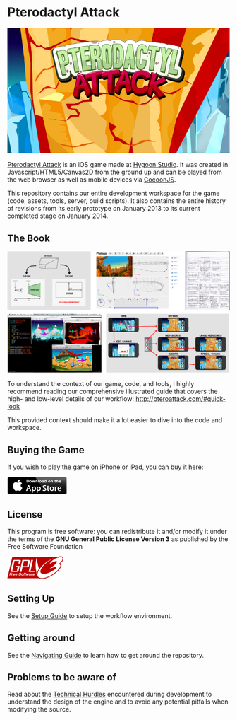 # Pterodactyl Attack

![logo](readme/logo.png)

[Pterodactyl Attack](http://pteroattack.com) is an iOS game made at [Hygoon
Studio](http://hygoon.com).  It was created in Javascript/HTML5/Canvas2D from
the ground up and can be played from the web browser as well as mobile devices
via [CocoonJS](https://www.ludei.com/cocoonjs/).

This repository contains our entire development workspace for the game (code,
assets, tools, server, build scripts).  It also contains the entire
history of revisions from its early prototype on January 2013 to its current
completed stage on January 2014.

## The Book

[![book](readme/book.png)](http://pteroattack.com/#quick-look)

To understand the context of our game, code, and tools, I highly recommend
reading our comprehensive illustrated guide that covers the high- and low-level
details of our workflow: <http://pteroattack.com/#quick-look>

This provided context should make it a lot easier to dive into the code
and workspace.

## Buying the Game

If you wish to play the game on iPhone or iPad, you can buy it here:

[![appstore](readme/appstore.png)](https://itunes.apple.com/us/app/pterodactyl-attack/id786862892?mt=8&ign-mpt=uo%3D4)

## License

This program is free software: you can redistribute it and/or modify it under
the terms of the __GNU General Public License Version 3__ as published by the Free
Software Foundation

[![gplv3](readme/gplv3.png)](http://www.gnu.org/licenses/gpl-3.0.html)

## Setting Up

See the [Setup Guide](setup.md) to setup the workflow environment.

## Getting around

See the [Navigating Guide](navigating.md) to learn how to get around the repository.

## Problems to be aware of

Read about the [Technical Hurdles](hurdles.md) encountered during development
to understand the design of the engine and to avoid any potential pitfalls when
modifying the source.
